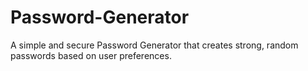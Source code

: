# Password-Generator
A simple and secure Password Generator that creates strong, random passwords based on user preferences.
